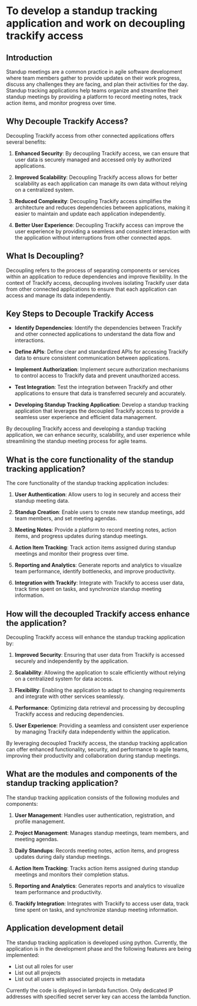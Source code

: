 # To develop a standup tracking application and work on decoupling trackify access

## Introduction

Standup meetings are a common practice in agile software development where team members gather to provide updates on their work progress, discuss any challenges they are facing, and plan their activities for the day. Standup tracking applications help teams organize and streamline their standup meetings by providing a platform to record meeting notes, track action items, and monitor progress over time.

## Why Decouple Trackify Access?

Decoupling Trackify access from other connected applications offers several benefits:

1. **Enhanced Security**: By decoupling Trackify access, we can ensure that user data is securely managed and accessed only by authorized applications.

2. **Improved Scalability**: Decoupling Trackify access allows for better scalability as each application can manage its own data without relying on a centralized system.

3. **Reduced Complexity**: Decoupling Trackify access simplifies the architecture and reduces dependencies between applications, making it easier to maintain and update each application independently.

4. **Better User Experience**: Decoupling Trackify access can improve the user experience by providing a seamless and consistent interaction with the application without interruptions from other connected apps.

## What Is Decoupling?

Decoupling refers to the process of separating components or services within an application to reduce dependencies and improve flexibility. In the context of Trackify access, decoupling involves isolating Trackify user data from other connected applications to ensure that each application can access and manage its data independently.

## Key Steps to Decouple Trackify Access

- **Identify Dependencies**: Identify the dependencies between Trackify and other connected applications to understand the data flow and interactions.

- **Define APIs**: Define clear and standardized APIs for accessing Trackify data to ensure consistent communication between applications.

- **Implement Authorization**: Implement secure authorization mechanisms to control access to Trackify data and prevent unauthorized access.

- **Test Integration**: Test the integration between Trackify and other applications to ensure that data is transferred securely and accurately.

- **Developing Standup Tracking Application**: Develop a standup tracking application that leverages the decoupled Trackify access to provide a seamless user experience and efficient data management.

By decoupling Trackify access and developing a standup tracking application, we can enhance security, scalability, and user experience while streamlining the standup meeting process for agile teams.

## What is the core functionality of the standup tracking application?

The core functionality of the standup tracking application includes:

1. **User Authentication**: Allow users to log in securely and access their standup meeting data.

2. **Standup Creation**: Enable users to create new standup meetings, add team members, and set meeting agendas.

3. **Meeting Notes**: Provide a platform to record meeting notes, action items, and progress updates during standup meetings.

4. **Action Item Tracking**: Track action items assigned during standup meetings and monitor their progress over time.

5. **Reporting and Analytics**: Generate reports and analytics to visualize team performance, identify bottlenecks, and improve productivity.

6. **Integration with Trackify**: Integrate with Trackify to access user data, track time spent on tasks, and synchronize standup meeting information.

## How will the decoupled Trackify access enhance the application?

Decoupling Trackify access will enhance the standup tracking application by:

1. **Improved Security**: Ensuring that user data from Trackify is accessed securely and independently by the application.

2. **Scalability**: Allowing the application to scale efficiently without relying on a centralized system for data access.

3. **Flexibility**: Enabling the application to adapt to changing requirements and integrate with other services seamlessly.

4. **Performance**: Optimizing data retrieval and processing by decoupling Trackify access and reducing dependencies.

5. **User Experience**: Providing a seamless and consistent user experience by managing Trackify data independently within the application.

By leveraging decoupled Trackify access, the standup tracking application can offer enhanced functionality, security, and performance to agile teams, improving their productivity and collaboration during standup meetings.

## What are the modules and components of the standup tracking application?

The standup tracking application consists of the following modules and components:

1. **User Management**: Handles user authentication, registration, and profile management.

2. **Project Management**: Manages standup meetings, team members, and meeting agendas.

3. **Daily Standups**: Records meeting notes, action items, and progress updates during daily standup meetings.

4. **Action Item Tracking**: Tracks action items assigned during standup meetings and monitors their completion status.

5. **Reporting and Analytics**: Generates reports and analytics to visualize team performance and productivity.

6. **Trackify Integration**: Integrates with Trackify to access user data, track time spent on tasks, and synchronize standup meeting information.


## Application development detail

The standup tracking application is developed using python. Currently, the application is in the development phase and the following features are being implemented:

- List out all roles for user
- List out all projects 
- List out all users with associated projects in metadata

Currently the code is deployed in lambda function. Only dedicated IP addresses with specified secret server key can access the lambda function. 

